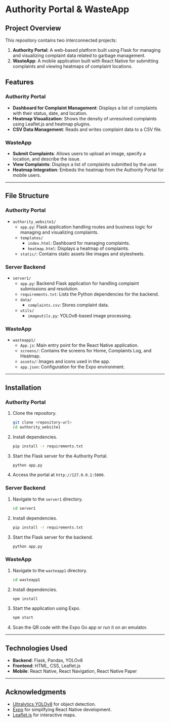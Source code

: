# Authority Portal & WasteApp

## Project Overview
This repository contains two interconnected projects:
1. **Authority Portal**: A web-based platform built using Flask for managing and visualizing complaint data related to garbage management.
2. **WasteApp**: A mobile application built with React Native for submitting complaints and viewing heatmaps of complaint locations.

## Features
### Authority Portal
- **Dashboard for Complaint Management**: Displays a list of complaints with their status, date, and location.
- **Heatmap Visualization**: Shows the density of unresolved complaints using Leaflet.js and heatmap plugins.
- **CSV Data Management**: Reads and writes complaint data to a CSV file.

### WasteApp
- **Submit Complaints**: Allows users to upload an image, specify a location, and describe the issue.
- **View Complaints**: Displays a list of complaints submitted by the user.
- **Heatmap Integration**: Embeds the heatmap from the Authority Portal for mobile users.

---

## File Structure

### Authority Portal
- `authority_website1/`
  - `app.py`: Flask application handling routes and business logic for managing and visualizing complaints.
  - `templates/`
    - `index.html`: Dashboard for managing complaints.
    - `heatmap.html`: Displays a heatmap of complaints.
  - `static/`: Contains static assets like images and stylesheets.

### Server Backend
- `server1/`
  - `app.py`: Backend Flask application for handling complaint submissions and resolution.
  - `requirements.txt`: Lists the Python dependencies for the backend.
  - `data/`
    - `complaints.csv`: Stores complaint data.
  - `utils/`
    - `imageutils.py`: YOLOv8-based image processing.

### WasteApp
- `wasteapp1/`
  - `App.js`: Main entry point for the React Native application.
  - `screens/`: Contains the screens for Home, Complaints Log, and Heatmap.
  - `assets/`: Images and icons used in the app.
  - `app.json`: Configuration for the Expo environment.

---

## Installation

### Authority Portal
1. Clone the repository.
   ```bash
   git clone <repository-url>
   cd authority_website1
   ```
2. Install dependencies.
   ```bash
   pip install -r requirements.txt
   ```
3. Start the Flask server for the Authority Portal.
   ```bash
   python app.py
   ```
4. Access the portal at `http://127.0.0.1:5000`.

### Server Backend
1. Navigate to the `server1` directory.
   ```bash
   cd server1
   ```
2. Install dependencies.
   ```bash
   pip install -r requirements.txt
   ```
3. Start the Flask server for the backend.
   ```bash
   python app.py
   ```

### WasteApp
1. Navigate to the `wasteapp1` directory.
   ```bash
   cd wasteapp1
   ```
2. Install dependencies.
   ```bash
   npm install
   ```
3. Start the application using Expo.
   ```bash
   npm start
   ```
4. Scan the QR code with the Expo Go app or run it on an emulator.

---

## Technologies Used
- **Backend**: Flask, Pandas, YOLOv8
- **Frontend**: HTML, CSS, Leaflet.js
- **Mobile**: React Native, React Navigation, React Native Paper

---

## Acknowledgments
- [Ultralytics YOLOv8](https://github.com/ultralytics/yolov8) for object detection.
- [Expo](https://expo.dev/) for simplifying React Native development.
- [Leaflet.js](https://leafletjs.com/) for interactive maps.
